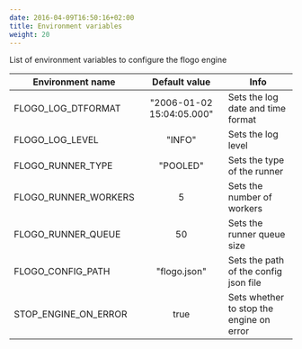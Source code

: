 ```yaml
---
date: 2016-04-09T16:50:16+02:00
title: Environment variables
weight: 20
---
```



List of environment variables to configure the flogo engine

| Environment name      | Default value             | Info                                      |
| --------------------- |:-------------------------:|------------------------------------------ |
| FLOGO_LOG_DTFORMAT    | "2006-01-02 15:04:05.000" | Sets the log date and time format         |
| FLOGO_LOG_LEVEL       | "INFO"                    | Sets the log level                        |
| FLOGO_RUNNER_TYPE     | "POOLED"                  | Sets the type of the runner               |
| FLOGO_RUNNER_WORKERS  | 5                         | Sets the number of workers                |
| FLOGO_RUNNER_QUEUE    | 50                        | Sets the runner queue size                |
| FLOGO_CONFIG_PATH     | "flogo.json"              | Sets the path of the config json file     |
| STOP_ENGINE_ON_ERROR  | true                      | Sets whether to stop the engine on error  |